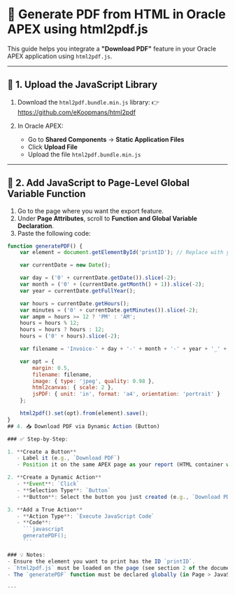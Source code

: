 # 📄 Generate PDF from HTML in Oracle APEX using html2pdf.js

This guide helps you integrate a **"Download PDF"** feature in your Oracle APEX application using `html2pdf.js`.

---

## 📁 1. Upload the JavaScript Library

1. Download the `html2pdf.bundle.min.js` library:
   👉 https://github.com/eKoopmans/html2pdf

2. In Oracle APEX:
   - Go to **Shared Components** → **Static Application Files**
   - Click **Upload File**
   - Upload the file `html2pdf.bundle.min.js`

---

## 🧠 2. Add JavaScript to Page-Level Global Variable Function

1. Go to the page where you want the export feature.
2. Under **Page Attributes**, scroll to **Function and Global Variable Declaration**.
3. Paste the following code:

```javascript
function generatePDF() {
    var element = document.getElementById('printID'); // Replace with your actual container ID

    var currentDate = new Date();

    var day = ('0' + currentDate.getDate()).slice(-2);
    var month = ('0' + (currentDate.getMonth() + 1)).slice(-2);
    var year = currentDate.getFullYear();

    var hours = currentDate.getHours();
    var minutes = ('0' + currentDate.getMinutes()).slice(-2);
    var ampm = hours >= 12 ? 'PM' : 'AM';
    hours = hours % 12;
    hours = hours ? hours : 12;
    hours = ('0' + hours).slice(-2);

    var filename = 'Invoice-' + day + '-' + month + '-' + year + '_' + hours + '-' + minutes + ampm + '.pdf';

    var opt = {
        margin: 0.5,
        filename: filename,
        image: { type: 'jpeg', quality: 0.98 },
        html2canvas: { scale: 2 },
        jsPDF: { unit: 'in', format: 'a4', orientation: 'portrait' }
    };

    html2pdf().set(opt).from(element).save();
}
## 4. 📥 Download PDF via Dynamic Action (Button)

### ✅ Step-by-Step:

1. **Create a Button**
   - Label it (e.g., `Download PDF`)
   - Position it on the same APEX page as your report (HTML container with `printID`).

2. **Create a Dynamic Action**
   - **Event**: `Click`
   - **Selection Type**: `Button`
   - **Button**: Select the button you just created (e.g., `Download PDF`)

3. **Add a True Action**
   - **Action Type**: `Execute JavaScript Code`
   - **Code**:
     ```javascript
     generatePDF();
     ```

### 💡 Notes:
- Ensure the element you want to print has the ID `printID`.
- `html2pdf.js` must be loaded on the page (see section 2 of the documentation for CDN or static file setup).
- The `generatePDF` function must be declared globally (in Page > JavaScript > Function and Global Variable Declaration).

---
